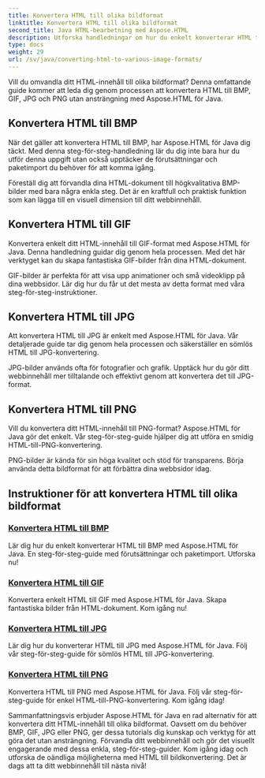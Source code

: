 ```yaml
---
title: Konvertera HTML till olika bildformat
linktitle: Konvertera HTML till olika bildformat
second_title: Java HTML-bearbetning med Aspose.HTML
description: Utforska handledningar om hur du enkelt konverterar HTML till BMP, GIF, JPG och PNG med Aspose.HTML för Java. Skapa fantastiska bilder från HTML-dokument.
type: docs
weight: 29
url: /sv/java/converting-html-to-various-image-formats/
---
```


Vill du omvandla ditt HTML-innehåll till olika bildformat? Denna omfattande guide kommer att leda dig genom processen att konvertera HTML till BMP, GIF, JPG och PNG utan ansträngning med Aspose.HTML för Java. 

## Konvertera HTML till BMP

När det gäller att konvertera HTML till BMP, har Aspose.HTML för Java dig täckt. Med denna steg-för-steg-handledning lär du dig inte bara hur du utför denna uppgift utan också upptäcker de förutsättningar och paketimport du behöver för att komma igång.

Föreställ dig att förvandla dina HTML-dokument till högkvalitativa BMP-bilder med bara några enkla steg. Det är en kraftfull och praktisk funktion som kan lägga till en visuell dimension till ditt webbinnehåll.

## Konvertera HTML till GIF

Konvertera enkelt ditt HTML-innehåll till GIF-format med Aspose.HTML för Java. Denna handledning guidar dig genom hela processen. Med det här verktyget kan du skapa fantastiska GIF-bilder från dina HTML-dokument.

GIF-bilder är perfekta för att visa upp animationer och små videoklipp på dina webbsidor. Lär dig hur du får ut det mesta av detta format med våra steg-för-steg-instruktioner.

## Konvertera HTML till JPG

Att konvertera HTML till JPG är enkelt med Aspose.HTML för Java. Vår detaljerade guide tar dig genom hela processen och säkerställer en sömlös HTML till JPG-konvertering.

JPG-bilder används ofta för fotografier och grafik. Upptäck hur du gör ditt webbinnehåll mer tilltalande och effektivt genom att konvertera det till JPG-format.

## Konvertera HTML till PNG

Vill du konvertera ditt HTML-innehåll till PNG-format? Aspose.HTML för Java gör det enkelt. Vår steg-för-steg-guide hjälper dig att utföra en smidig HTML-till-PNG-konvertering.

PNG-bilder är kända för sin höga kvalitet och stöd för transparens. Börja använda detta bildformat för att förbättra dina webbsidor idag.

## Instruktioner för att konvertera HTML till olika bildformat
### [Konvertera HTML till BMP](./convert-html-to-bmp/)
Lär dig hur du enkelt konverterar HTML till BMP med Aspose.HTML för Java. En steg-för-steg-guide med förutsättningar och paketimport. Utforska nu!
### [Konvertera HTML till GIF](./convert-html-to-gif/)
Konvertera enkelt HTML till GIF med Aspose.HTML för Java. Skapa fantastiska bilder från HTML-dokument. Kom igång nu!
### [Konvertera HTML till JPG](./convert-html-to-jpg/)
Lär dig hur du konverterar HTML till JPG med Aspose.HTML för Java. Följ vår steg-för-steg-guide för sömlös HTML till JPG-konvertering.
### [Konvertera HTML till PNG](./convert-html-to-png/)
Konvertera HTML till PNG med Aspose.HTML för Java. Följ vår steg-för-steg-guide för enkel HTML-till-PNG-konvertering. Kom igång idag!

Sammanfattningsvis erbjuder Aspose.HTML för Java en rad alternativ för att konvertera ditt HTML-innehåll till olika bildformat. Oavsett om du behöver BMP, GIF, JPG eller PNG, ger dessa tutorials dig kunskap och verktyg för att göra det utan ansträngning. Förvandla ditt webbinnehåll och gör det visuellt engagerande med dessa enkla, steg-för-steg-guider. Kom igång idag och utforska de oändliga möjligheterna med HTML till bildkonvertering. Det är dags att ta ditt webbinnehåll till nästa nivå!